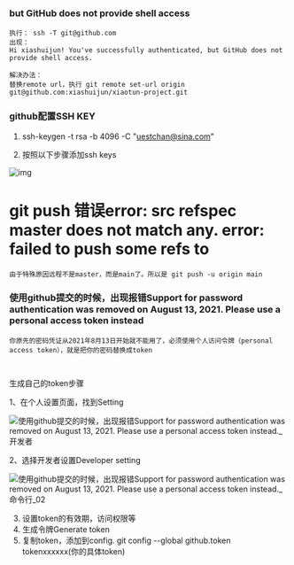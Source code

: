### but GitHub does not provide shell access

```
执行： ssh -T git@github.com   
出现： 
Hi xiashuijun! You've successfully authenticated, but GitHub does not provide shell access.

解决办法：
替换remote url，执行 git remote set-url origin git@github.com:xiashuijun/xiaotun-project.git
```



### github配置SSH KEY

1. ssh-keygen -t rsa -b 4096 -C "uestchan@sina.com"



2. 按照以下步骤添加ssh keys

![img](https://ask.qcloudimg.com/http-save/1560260/436fe855c6ce63688723984b86ad12ec.png?imageView2/2/w/1620)





# git push 错误error: src refspec master does not match any. error: failed to push some refs to

```
由于特殊原因远程不是master，而是main了。所以是 git push -u origin main
```



### **使用github提交的时候，出现报错Support for password authentication was removed on August 13, 2021. Please use a personal access token instead**

```
你原先的密码凭证从2021年8月13日开始就不能用了，必须使用个人访问令牌（personal access token），就是把你的密码替换成token



```



生成自己的token步骤

1、在个人设置页面，找到Setting

![使用github提交的时候，出现报错Support for password authentication was removed on August 13, 2021. Please use a personal access token instead._开发者](https://s2.51cto.com/images/blog/202109/23/efbca963767c5b0469b7835279a1a82a.png?x-oss-process=image/watermark,size_16,text_QDUxQ1RP5Y2a5a6i,color_FFFFFF,t_30,g_se,x_10,y_10,shadow_20,type_ZmFuZ3poZW5naGVpdGk=/format,webp/resize,m_fixed,w_750)

2、选择开发者设置Developer setting

![使用github提交的时候，出现报错Support for password authentication was removed on August 13, 2021. Please use a personal access token instead._命令行_02](https://s2.51cto.com/images/blog/202109/23/59c7aa987d12cb45fd929b5afc6be9bf.png?x-oss-process=image/watermark,size_16,text_QDUxQ1RP5Y2a5a6i,color_FFFFFF,t_30,g_se,x_10,y_10,shadow_20,type_ZmFuZ3poZW5naGVpdGk=/format,webp/resize,m_fixed,w_750)

3. 设置token的有效期，访问权限等
4. 生成令牌Generate token
5. 复制token，添加到config. git config --global github.token  tokenxxxxxx(你的具体token)


